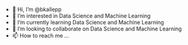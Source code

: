 - 👋 Hi, I’m @bkallepp
- 👀 I’m interested in Data Science and Machine Learning
- 🌱 I’m currently learning Data Science and Machine Learning
- 💞️ I’m looking to collaborate on Data Science and Machine Learning
- 📫 How to reach me ...

<!---
bkallepp/bkallepp is a ✨ special ✨ repository because its `README.md` (this file) appears on your GitHub profile.
You can click the Preview link to take a look at your changes.
--->
